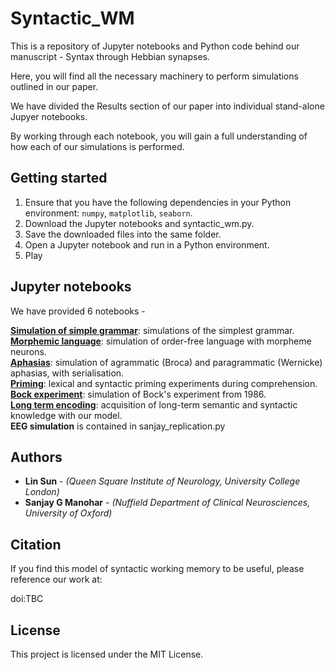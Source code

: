 # Syntactic_WM
This is a repository of Jupyter notebooks and Python code behind our manuscript - Syntax through Hebbian synapses.

Here, you will find all the necessary machinery to perform simulations outlined in our paper.

We have divided the Results section of our paper into individual stand-alone Jupyer notebooks.

By working through each notebook, you will gain a full understanding of how each of our simulations is performed.

## Getting started

1. Ensure that you have the following dependencies in your Python environment: `numpy`, `matplotlib`, `seaborn`. <br>
2. Download the Jupyter notebooks and syntactic_wm.py. <br>
3. Save the downloaded files into the same folder. <br>
4. Open a Jupyter notebook and run in a Python environment. <br>
5. Play

## Jupyter notebooks

We have provided 6 notebooks - 

**[Simulation of simple grammar](https://github.com/linsun2020/Syntactic_WM/blob/main/Simulation%20of%20simple%20grammar.ipynb)**: simulations of the simplest grammar. <br>
**[Morphemic language](https://github.com/linsun2020/Syntactic_WM/blob/main/Morphemic%20language.ipynb)**: simulation of order-free language with morpheme neurons. <br>
**[Aphasias](https://github.com/linsun2020/Syntactic_WM/blob/main/Aphasias.ipynb)**: simulation of agrammatic (Broca) and paragrammatic (Wernicke) aphasias, with serialisation. <br>
**[Priming](https://github.com/linsun2020/Syntactic_WM/blob/main/Priming.ipynb)**: lexical and syntactic priming experiments during comprehension. <br>
**[Bock experiment](https://github.com/linsun2020/Syntactic_WM/blob/main/Bock%20experiment.ipynb)**: simulation of Bock's experiment from 1986. <br>
**[Long term encoding](https://github.com/linsun2020/Syntactic_WM/blob/main/Long%20term%20encoding.ipynb)**: acquisition of long-term semantic and syntactic knowledge with our model. <br>
**EEG simulation** is contained in sanjay_replication.py

## Authors

* **Lin Sun** - *(Queen Square Institute of Neurology, University College London)*
* **Sanjay G Manohar** - *(Nuffield Department of Clinical Neurosciences, University of Oxford)*

## Citation
If you find this model of syntactic working memory to be useful, please reference our work at:

doi:TBC

## License

This project is licensed under the MIT License.
